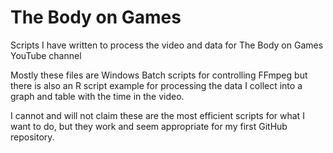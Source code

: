 # The Body on Games
Scripts I have written to process the video and data for The Body on Games YouTube channel

Mostly these files are Windows Batch scripts for controlling FFmpeg but there is also an R script example for processing the data I collect into a graph and table with the time in the video.

I cannot and will not claim these are the most efficient scripts for what I want to do, but they work and seem appropriate for my first GitHub repository.

